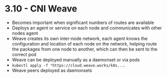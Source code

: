 # 3.10 - CNI Weave

- Becomes important when significant numbers of routes are available
- Deploys an agent or service on each node and communicates with other nodes agent
- Weave creates its own inter-node network, each agent knows the configuration and location of each node on the network, helping route the packages from one node to another, which can then be sent to the correct pod
- Weave can be deployed manually as a daemonset or via pods
- `kubectl apply -f "https://cloud.weave.works/k8s...`.
- Weave peers deployed as daemonsets